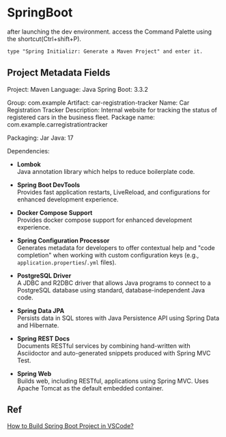 # SpringBoot 

after launching the dev environment.
access the Command Palette using the shortcut(Ctrl+shift+P).
```txt
type "Spring Initializr: Generate a Maven Project" and enter it.
```

## Project Metadata Fields
Project: Maven
Language: Java
Spring Boot: 3.3.2

Group: com.example
Artifact: car-registration-tracker
Name: Car Registration Tracker
Description: Internal website for tracking the status of registered cars in the business fleet.
Package name: com.example.carregistrationtracker

Packaging: Jar
Java: 17

Dependencies:

- **Lombok**  
  Java annotation library which helps to reduce boilerplate code.

- **Spring Boot DevTools**  
  Provides fast application restarts, LiveReload, and configurations for enhanced development experience.

- **Docker Compose Support**  
  Provides docker compose support for enhanced development experience.

- **Spring Configuration Processor**  
  Generates metadata for developers to offer contextual help and "code completion" when working with custom configuration keys (e.g., `application.properties`/`.yml` files).

- **PostgreSQL Driver**  
  A JDBC and R2DBC driver that allows Java programs to connect to a PostgreSQL database using standard, database-independent Java code.

- **Spring Data JPA**  
  Persists data in SQL stores with Java Persistence API using Spring Data and Hibernate.

- **Spring REST Docs**  
  Documents RESTful services by combining hand-written with Asciidoctor and auto-generated snippets produced with Spring MVC Test.

- **Spring Web**  
  Builds web, including RESTful, applications using Spring MVC. Uses Apache Tomcat as the default embedded container.


## Ref
[How to Build Spring Boot Project in VSCode?](https://www.geeksforgeeks.org/how-to-build-spring-boot-project-in-vscode/)

